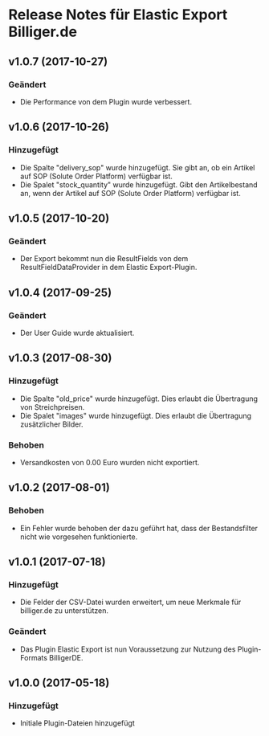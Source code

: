 # Release Notes für Elastic Export Billiger.de

## v1.0.7 (2017-10-27)

### Geändert
- Die Performance von dem Plugin wurde verbessert.

## v1.0.6 (2017-10-26)

### Hinzugefügt
- Die Spalte "delivery_sop" wurde hinzugefügt. Sie gibt an, ob ein Artikel auf SOP (Solute Order Platform) verfügbar ist.
- Die Spalet "stock_quantity" wurde hinzugefügt. Gibt den Artikelbestand an, wenn der Artikel auf SOP (Solute Order Platform) verfügbar ist.

## v1.0.5 (2017-10-20)

### Geändert
- Der Export bekommt nun die ResultFields von dem ResultFieldDataProvider in dem Elastic Export-Plugin.

## v1.0.4 (2017-09-25)

### Geändert
- Der User Guide wurde aktualisiert.

## v1.0.3 (2017-08-30)

### Hinzugefügt
- Die Spalte "old_price" wurde hinzugefügt. Dies erlaubt die Übertragung von Streichpreisen.
- Die Spalet "images" wurde hinzugefügt. Dies erlaubt die Übertragung zusätzlicher Bilder.

### Behoben
- Versandkosten von 0.00 Euro wurden nicht exportiert.

## v1.0.2 (2017-08-01)

### Behoben
- Ein Fehler wurde behoben der dazu geführt hat, dass der Bestandsfilter nicht wie vorgesehen funktionierte.

## v1.0.1 (2017-07-18)

### Hinzugefügt
- Die Felder der CSV-Datei wurden erweitert, um neue Merkmale für billiger.de zu unterstützen.

### Geändert
- Das Plugin Elastic Export ist nun Voraussetzung zur Nutzung des Plugin-Formats BilligerDE.

## v1.0.0 (2017-05-18)

### Hinzugefügt
- Initiale Plugin-Dateien hinzugefügt
